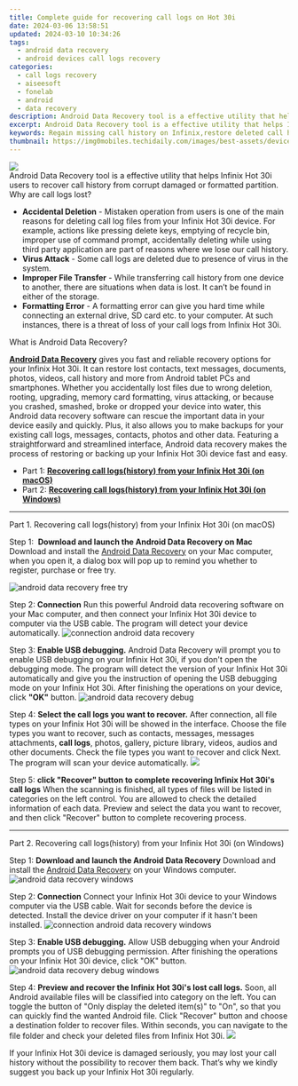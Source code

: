 ```yaml
---
title: Complete guide for recovering call logs on Hot 30i
date: 2024-03-06 13:58:51
updated: 2024-03-10 10:34:26
tags: 
  - android data recovery
  - android devices call logs recovery
categories: 
  - call logs recovery
  - aiseesoft
  - fonelab
  - android
  - data recovery
description: Android Data Recovery tool is a effective utility that helps Infinix Hot 30i users to recover call history from corrupt damaged or formatted partition.
excerpt: Android Data Recovery tool is a effective utility that helps Infinix Hot 30i users to recover call history from corrupt damaged or formatted partition.
keywords: Regain missing call history on Infinix,restore deleted call history on Infinix Hot 30i,retrieve wiped call logs Infinix,unerase call numbers from Infinix Hot 30i,recover lost recent calls from Hot 30i,undelete call numbers from Infinix,how to recover call history in Infinix Hot 30i,Infinix Hot 30i call history recovery software,how to recover call history Infinix Hot 30i,Infinix Hot 30i call history disappear,how to retrieve call history from Infinix Hot 30i,Infinix all call history delete
thumbnail: https://img0mobiles.techidaily.com/images/best-assets/devices/infinix/infinix-hot-30i/1.jpg
---
```


<img src="https://img0mobiles.techidaily.com/images/best-assets/devices/infinix/infinix-hot-30i/1.jpg" class="atpl-imgstyle"  />

<div class="atpl-content atpl-for-fonelab-android recover-call-logs">

<div class="atpl-post-description-part-1">
Android Data Recovery tool is a effective utility that helps Infinix Hot 30i users to recover call history from corrupt damaged or formatted partition.
</div>



<div class="atpl-post-description-part-2">
<div class="tpl-content-sub-paragraph-title">
  Why are call logs lost?
</div>
<div class="tpl-content-sub-paragraph-content">
  <ul class="tpl-content-sub-paragraph-ul-style">
    <li><b>Accidental Deletion</b> - Mistaken operation from users is one of the main reasons for deleting call log files from your Infinix Hot 30i device. For example, actions like pressing delete keys, emptying of recycle bin, improper use of command prompt, accidentally deleting while using third party application are part of reasons where we lose our call history.</li>
    <li><b>Virus Attack</b> - Some call logs are deleted due to presence of virus in the system.</li>
    <li><b>Improper File Transfer</b> - While transferring call history from one device to another, there are situations when data is lost. It can’t be found in either of the storage.</li>
    <li><b>Formatting Error</b> - A formatting error can give you hard time while connecting an external drive, SD card etc. to your computer. At such instances, there is a threat of loss of your call logs from Infinix Hot 30i.</li>
  </ul>
</div>
</div>

<div class="atpl-post-description-part-3">
<div class="tpl-content-sub-paragraph-title">
    What is Android Data Recovery?
</div>
<div class="tpl-content-sub-paragraph-content">
  <p>
  <a href="https://tools.techidaily.com/aiseesoft-android-data-recovery/" target="_blank" rel="noopener"><strong>Android Data Recovery</strong></a> gives you fast and reliable recovery options for your Infinix Hot 30i. It can restore lost contacts, text messages, documents, photos, videos, call history and more from Android tablet PCs and smartphones. Whether you accidentally lost files due to wrong deletion, rooting, upgrading, memory card formatting, virus attacking, or because you crashed, smashed, broke or dropped your device into water, this Android data recovery software can rescue the important data in your device easily and quickly. Plus, it also allows you to make backups for your existing call logs, messages, contacts, photos and other data. Featuring a straightforward and streamlined interface, Android data recovery makes the process of restoring or backing up your  Infinix Hot 30i device fast and easy.
  </p>
</div>
</div>

<ul>
  <li>Part 1: <strong><a href="#p1"> Recovering call logs(history) from your Infinix Hot 30i  (on macOS)</a></strong></li>
  <li>Part 2: <strong><a href="#p2"> Recovering call logs(history) from your Infinix Hot 30i  (on Windows)</a></strong></li>
</ul>


<!-- Part 1 -->
<a id="p1" name="p1" ></a><hr>

<div>
  <span class="atpl-step-part-style">Part 1. Recovering call logs(history) from your Infinix Hot 30i (on macOS)</span>
</div>

<span class="atpl-stepstyle-a"><span>Step 1: </span></span> <strong>Download and launch the Android Data Recovery on Mac</strong>
Download and install the <a href="https://tools.techidaily.com/aiseesoft-android-data-recovery/" target="_blank" rel="noopener">Android Data Recovery</a> on your Mac computer, when you open it, a dialog box will pop up to remind you whether to register, purchase or free try.

<img src="https://tools.techidaily.com/images/apps/aiseesoft/android-data-recovery/mac-free-try.png" class="atpl-imgstyle" alt="android data recovery free try" />

<span class="atpl-stepstyle-a"><span>Step 2: </span></span> <strong>Connection</strong>
Run this powerful Android data recovering software on your Mac computer, and then connect your Infinix Hot 30i device to computer via the USB cable. The program will detect your device automatically.
<img src="https://tools.techidaily.com/images/apps/aiseesoft/android-data-recovery/mac-connection-interface.jpg" class="atpl-imgstyle" alt="connection android data recovery" />

<span class="atpl-stepstyle-a"><span>Step 3: </span></span> <strong>Enable USB debugging.</strong>
Android Data Recovery will prompt you to enable USB debugging on your Infinix Hot 30i, if you don't open the debugging mode. The program will detect the version of your Infinix Hot 30i automatically and give you the instruction of opening the USB debugging mode on your Infinix Hot 30i. After finishing the operations on your device, click <strong>"OK"</strong> button.
<img src="https://tools.techidaily.com/images/apps/aiseesoft/android-data-recovery/mac-android-usb-debug.jpg"  class="atpl-imgstyle" alt="android data recovery debug" />

<span class="atpl-stepstyle-a"><span>Step 4: </span></span> <strong>Select the call logs you want to recover.</strong>
After connection, all file types on your Infinix Hot 30i will be showed in the interface. Choose the file types you want to recover, such as contacts, messages, messages attachments, <b>call logs</b>, photos, gallery, picture library, videos, audios and other documents. Check the file types you want to recover and click Next. The program will scan your device automatically.
<img src="https://tools.techidaily.com/images/apps/aiseesoft/android-data-recovery/mac-choose-type-call-logs.jpg" class="atpl-imgstyle"  />

<span class="atpl-stepstyle-a"><span>Step 5: </span></span> <strong>click "Recover" button to  complete recovering Infinix Hot 30i's call logs</strong>
When the scanning is finished, all types of files will be listed in categories on the left control. You are allowed to check the detailed information of each data. Preview and select the data you want to recover, and then click "Recover" button to complete recovering process.


<a id="p2" name="p2"></a><hr>

<!-- Part 2 -->
<div>
  <span class="atpl-step-part-style">Part 2. Recovering call logs(history) from your Infinix Hot 30i (on Windows)</span>
</div>

<span class="atpl-stepstyle-a"><span>Step 1: </span></span> <strong>Download and launch the Android Data Recovery</strong>
Download and install the <a href="https://tools.techidaily.com/aiseesoft-android-data-recovery/" target="_blank" rel="noopener">Android Data Recovery</a> on your Windows computer.
<img src="https://tools.techidaily.com/images/apps/aiseesoft/android-data-recovery/win-start-interface.png"  class="atpl-imgstyle" alt="android data recovery windows" />

<span class="atpl-stepstyle-a"><span>Step 2: </span></span> <strong>Connection</strong>
Connect your Infinix Hot 30i device to your Windows computer via the USB cable. Wait for seconds before the device is detected. Install the device driver on your computer if it hasn't been installed.
<img src="https://tools.techidaily.com/images/apps/aiseesoft/android-data-recovery/win-connection-interface.png" class="atpl-imgstyle" alt="connection android data recovery windows" />

<span class="atpl-stepstyle-a"><span>Step 3: </span></span> <strong>Enable USB debugging.</strong>
Allow USB debugging when your Android prompts you of USB debugging permission. After finishing the operations on your Infinix Hot 30i device, click "OK" button.
<img src="https://tools.techidaily.com/images/apps/aiseesoft/android-data-recovery/win-android-usb-debug.png" class="atpl-imgstyle" alt="android data recovery debug windows" />

<span class="atpl-stepstyle-a"><span>Step 4: </span></span> <strong>Preview and recover the Infinix Hot 30i's lost call logs.</strong>
Soon, all Android available files will be classified into category on the left. You can toggle the button of "Only display the deleted item(s)" to "On", so that you can quickly find the wanted Android file. Click "Recover" button and choose a destination folder to recover files. Within seconds, you can navigate to the file folder and check your deleted files from Infinix Hot 30i.
<img src="https://tools.techidaily.com/images/apps/aiseesoft/android-data-recovery/win-recover-call-logs.png" class="atpl-imgstyle"  />

<div class="atpl-post-description-part-4">
<div class="tpl-content-sub-paragraph-normal">
  <p>
    If your Infinix Hot 30i device is damaged seriously, you may lost your call history without the possibility to recover them back. That’s why we kindly suggest you back up your Infinix Hot 30i regularly.
  </p>
</div>
</div>

<ins class="adsbygoogle"
     style="display:block"
     data-ad-client="ca-pub-7571918770474297"
     data-ad-slot="8358498916"
     data-ad-format="auto"
     data-full-width-responsive="true"></ins>



</div>